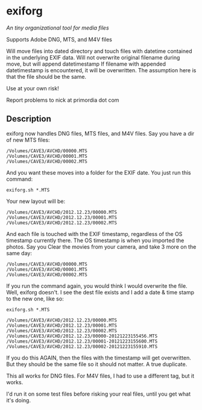 # exiforg

_An tiny organizational tool for media files_

Supports Adobe DNG, MTS, and M4V files

Will move files into dated directory and touch files with datetime contained in the underlying EXIF data.
Will not overwrite original filename during move, but will append datetimestamp
If filename with appended datetimestamp is encountered, it will be overwritten. The assumption here is that the file should be the same. 

Use at your own risk!

Report problems to nick at primordia dot com

## Description

exiforg now handles DNG files, MTS files, and M4V files. Say you have a dir of new MTS files:

    /Volumes/CAVE3/AVCHD/00000.MTS
    /Volumes/CAVE3/AVCHD/00001.MTS
    /Volumes/CAVE3/AVCHD/00002.MTS

And you want these moves into a folder for the EXIF date. You just run this command:

    exiforg.sh *.MTS

Your new layout will be:

    /Volumes/CAVE3/AVCHD/2012.12.23/00000.MTS
    /Volumes/CAVE3/AVCHD/2012.12.23/00001.MTS
    /Volumes/CAVE3/AVCHD/2012.12.23/00002.MTS

And each file is touched with the EXIF timestamp, regardless of the OS timestamp currently there. The OS timestamp is when you imported the photos. Say you Clear the movies from your camera, and take 3 more on the same day:

    /Volumes/CAVE3/AVCHD/00000.MTS
    /Volumes/CAVE3/AVCHD/00001.MTS
    /Volumes/CAVE3/AVCHD/00002.MTS

If you run the command again, you would think I would overwrite the file. Well, exiforg doesn't. I see the dest file exists and I add a date & time stamp to the new one, like so:

    exiforg.sh *.MTS

    /Volumes/CAVE3/AVCHD/2012.12.23/00000.MTS
    /Volumes/CAVE3/AVCHD/2012.12.23/00001.MTS
    /Volumes/CAVE3/AVCHD/2012.12.23/00002.MTS
    /Volumes/CAVE3/AVCHD/2012.12.23/00000-20121223155456.MTS
    /Volumes/CAVE3/AVCHD/2012.12.23/00001-20121223155600.MTS
    /Volumes/CAVE3/AVCHD/2012.12.23/00002-20121223155910.MTS

If you do this AGAIN, then the files with the timestamp will get overwritten. But they should be the same file so it should not matter. A true duplicate.

This all works for DNG files. For M4V files, I had to use a different tag, but it works.

I'd run it on some test files before risking your real files, until you get what it's doing.



